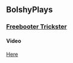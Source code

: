

## BolshyPlays

### [Freebooter Trickster](https://docs.google.com/spreadsheets/d/e/2PACX-1vQMp3FwZO0Rq7Kyf6p0z_umd8MnBrIDmSr9yf887wa9UAhSx43R0OmcdipWr8Hjld7shC0Za2_BNwR5/pubhtml)

#### Video

[Here](https://youtu.be/VmM_FtsOWho)
